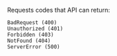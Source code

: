 Requests codes that API can return:

    BadRequest (400)
    Unauthorized (401)
    Forbidden (403)
    NotFound (404)
    ServerError (500)

